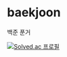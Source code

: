 # baekjoon
백준 푼거

[![Solved.ac
프로필](http://mazassumnida.wtf/api/v2/generate_badge?boj=kts1016)](https://solved.ac/kts1016)

